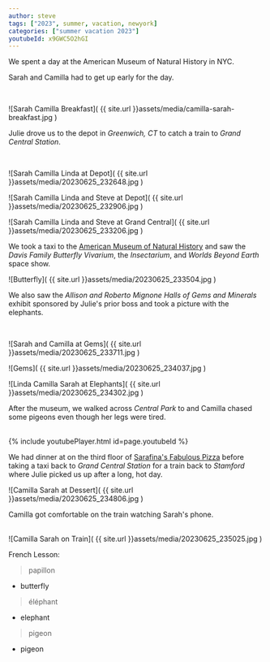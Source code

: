 ```yaml
---
author: steve
tags: ["2023", summer, vacation, newyork]
categories: ["summer vacation 2023"]
youtubeId: x9GWC5O2hGI
---
```


We spent a day at the American Museum of Natural History in NYC.  

Sarah and Camilla had to get up early for the day.  

<br/>

![Sarah Camilla Breakfast]( {{ site.url }}assets/media/camilla-sarah-breakfast.jpg )
<br/>

Julie drove us to the depot in *Greenwich, CT* to catch a train to *Grand Central Station*.  

<br/>

![Sarah Camilla Linda at Depot]( {{ site.url }}assets/media/20230625_232648.jpg )
<br/>

![Sarah Camilla Linda and Steve at Depot]( {{ site.url }}assets/media/20230625_232906.jpg )
<br/>

![Sarah Camilla Linda and Steve at Grand Central]( {{ site.url }}assets/media/20230625_233206.jpg )
<br/>

We took a taxi to the [American Museum of Natural History](http://amnh.org) and saw the *Davis Family Butterfly Vivarium*, the *Insectarium*, and *Worlds Beyond Earth* space show.  

![Butterfly]( {{ site.url }}assets/media/20230625_233504.jpg )
<br/>

We also saw the *Allison and Roberto Mignone Halls of Gems and Minerals* exhibit sponsored by Julie's prior boss and took a picture with the elephants.  

<br/>

![Sarah and Camilla at Gems]( {{ site.url }}assets/media/20230625_233711.jpg )
<br/>

![Gems]( {{ site.url }}assets/media/20230625_234037.jpg )
<br/>

![Linda Camilla Sarah at Elephants]( {{ site.url }}assets/media/20230625_234302.jpg )
<br/>

After the museum, we walked across *Central Park* to and Camilla chased some pigeons even though her legs were tired.  
<br/>

{% include youtubePlayer.html id=page.youtubeId %}

We had dinner at on the third floor of [Sarafina's Fabulous Pizza](https://www.serafinarestaurant.com/) before taking a taxi back to *Grand Central Station* for a train back to *Stamford* where Julie picked us up after a long, hot day.  

![Camilla Sarah at Dessert]( {{ site.url }}assets/media/20230625_234806.jpg )
<br/>

Camilla got comfortable on the train watching Sarah's phone.  
<br/>

![Camilla Sarah on Train]( {{ site.url }}assets/media/20230625_235025.jpg )
<br/>


French Lesson:

> papillon

 - butterfly

> éléphant

 - elephant

> pigeon

 - pigeon
